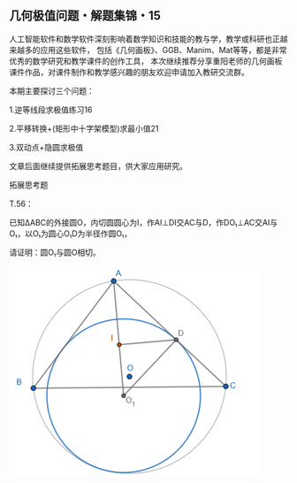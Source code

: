 ## 几何极值问题・解题集锦・15

人工智能软件和数学软件深刻影响着数学知识和技能的教与学，教学或科研也正越来越多的应用这些软件，
包括《几何画板》、GGB、Manim、Mat等等，都是非常优秀的数学研究和教学课件的创作工具，
本次继续推荐分享重阳老师的几何画板课件作品，对课件制作和教学感兴趣的朋友欢迎申请加入教研交流群。

本期主要探讨三个问题：

1.逆等线段求极值练习16

2.平移转换+(矩形中十字架模型)求最小值21

3.双动点+隐圆求极值

文章后面继续提供拓展思考题目，供大家应用研究。

拓展思考题

T.56：

已知ΔABC的外接圆O，内切圆圆心为I，作AI⊥DI交AC与D，作DO₁⊥AC交AI与O₁，以O₁为圆心O₁D为半径作圆O₁，

请证明：圆O₁与圆O相切。

![图](/pics/p110-1.png)


